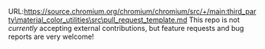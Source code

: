 URL:https://source.chromium.org/chromium/chromium/src/+/main:third_party\material_color_utilities\src\pull_request_template.md
This repo is not *currently* accepting external contributions, but feature
requests and bug reports are very welcome!

